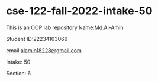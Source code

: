 # cse-122-fall-2022-intake-50
This is an OOP lab repository
Name:Md.Al-Amin

Student ID:22234103066

email:alamin18228@gmail.com

Intake: 50

Section: 6
